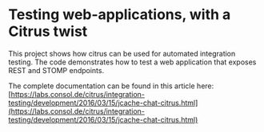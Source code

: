 # Testing web-applications, with a Citrus twist
This project shows how citrus can be used for automated integration testing. The code demonstrates how to test a web application that exposes REST and STOMP endpoints. 

The complete documentation can be found in this article here: [https://labs.consol.de/citrus/integration-testing/development/2016/03/15/jcache-chat-citrus.html](https://labs.consol.de/citrus/integration-testing/development/2016/03/15/jcache-chat-citrus.html)

